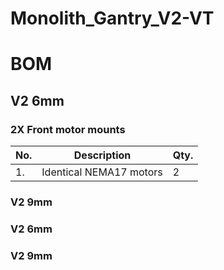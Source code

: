 # Monolith_Gantry_V2-VT


# BOM

## V2 6mm

### 2X Front motor mounts
|No.|Description|Qty.|
|---|---|---|
|1.|Identical NEMA17 motors|2|


### V2 9mm


### V2 6mm


### V2 9mm
